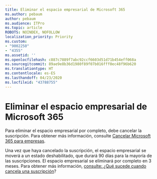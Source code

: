 ```yaml
---
title: Eliminar el espacio empresarial de Microsoft 365
ms.author: pebaum
author: pebaum
ms.audience: ITPro
ms.topic: article
ROBOTS: NOINDEX, NOFOLLOW
localization_priority: Priority
ms.custom:
- "9002250"
- "4355"
ms.assetid: ''
ms.openlocfilehash: c887c7889f7abc92ccf6603d51d71b454eff068a
ms.sourcegitcommit: 89ae9e8b36d1980f89f07b016fff0ec48f96b620
ms.translationtype: HT
ms.contentlocale: es-ES
ms.lasthandoff: 04/23/2020
ms.locfileid: "43788755"
---
```

# <a name="delete-microsoft-365-tenant"></a>Eliminar el espacio empresarial de Microsoft 365

Para eliminar el espacio empresarial por completo, debe cancelar la suscripción. Para obtener más información, consulte [Cancelar Microsoft 365 para empresas](https://docs.microsoft.com/microsoft-365/commerce/subscriptions/cancel-your-subscription?view=o365-worldwide). 
 
Una vez que haya cancelado la suscripción, el espacio empresarial se moverá a un estado deshabilitado, que durará 90 días para la mayoría de las suscripciones. El espacio empresarial se eliminará por completo en 3 meses. Para obtener más información, [consulte: ¿Qué sucede cuando cancela una suscripción](https://docs.microsoft.com/microsoft-365/commerce/subscriptions/cancel-your-subscription?view=o365-worldwide#what-happens-when-you-cancel-a-subscription)?

